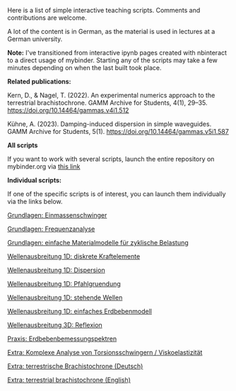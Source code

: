Here is a list of simple interactive teaching scripts. Comments and contributions are welcome.

A lot of the content is in German, as the material is used in lectures at a German university.

**Note:** I've transitioned from interactive ipynb pages created with nbinteract to a direct usage of mybinder. Starting any of the scripts may take a few minutes depending on when the last built took place.

**Related publications:**

Kern, D., & Nagel, T. (2022). An experimental numerics approach to the terrestrial brachistochrone. GAMM Archive for Students, 4(1), 29–35. https://doi.org/10.14464/gammas.v4i1.512

Kühne, A. (2023). Damping-induced dispersion in simple waveguides. GAMM Archive for Students, 5(1). https://doi.org/10.14464/gammas.v5i1.587


**All scripts**

If you want to work with several scripts, launch the entire repository on mybinder.org via [this link](https://mybinder.org/v2/gh/nagelt/soil_dynamics/HEAD)


**Individual scripts:**

If one of the specific scripts is of interest, you can launch them individually via the links below.

[Grundlagen: Einmassenschwinger](https://mybinder.org/v2/gh/nagelt/soil_dynamics/HEAD?labpath=basics_single_mass_oscillator.ipynb)

[Grundlagen: Frequenzanalyse](https://mybinder.org/v2/gh/nagelt/soil_dynamics/HEAD?labpath=basics_frequency_analysis.ipynb)

[Grundlagen: einfache Materialmodelle für zyklische Belastung](https://mybinder.org/v2/gh/nagelt/soil_dynamics/HEAD?labpath=basics_soil_model.ipynb)

[Wellenausbreitung 1D: diskrete Kraftelemente](https://mybinder.org/v2/gh/nagelt/soil_dynamics/HEAD?labpath=wave1d_discrete_elements.ipynb)

[Wellenausbreitung 1D: Dispersion](https://mybinder.org/v2/gh/nagelt/soil_dynamics/HEAD?labpath=wave1d_dispersion.ipynb)

[Wellenausbreitung 1D: Pfahlgruendung](https://mybinder.org/v2/gh/nagelt/soil_dynamics/HEAD?labpath=wave1d_pile.ipynb)

[Wellenausbreitung 1D: stehende Wellen](https://mybinder.org/v2/gh/nagelt/soil_dynamics/HEAD?labpath=wave1d_resonant_column.ipynb)

[Wellenausbreitung 1D: einfaches Erdbebenmodell](https://mybinder.org/v2/gh/nagelt/soil_dynamics/HEAD?labpath=wave1d_earthquake.ipynb)

[Wellenausbreitung 3D: Reflexion](https://mybinder.org/v2/gh/nagelt/soil_dynamics/HEAD?labpath=wave3d_reflection.ipynb)

[Praxis: Erdbebenbemessungspektren](https://mybinder.org/v2/gh/nagelt/soil_dynamics/HEAD?labpath=applications_elastic_response_spectrum.ipynb)

[Extra: Komplexe Analyse von Torsionsschwingern / Viskoelastizität](https://mybinder.org/v2/gh/nagelt/soil_dynamics/HEAD?labpath=shear_oscillator.ipynb)

[Extra: terrestrische Brachistochrone (Deutsch)](https://mybinder.org/v2/gh/nagelt/soil_dynamics/HEAD?labpath=extra_terrestrial_brachistochrone.ipynb)

[Extra: terrestrial brachistochrone (English)](https://mybinder.org/v2/gh/nagelt/soil_dynamics/HEAD?labpath=extra_terrestrial_brachistochrone_en.ipynb)
